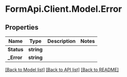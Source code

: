 # FormApi.Client.Model.Error
## Properties

Name | Type | Description | Notes
------------ | ------------- | ------------- | -------------
**Status** | **string** |  | 
**_Error** | **string** |  | 

[[Back to Model list]](../README.md#documentation-for-models) [[Back to API list]](../README.md#documentation-for-api-endpoints) [[Back to README]](../README.md)


